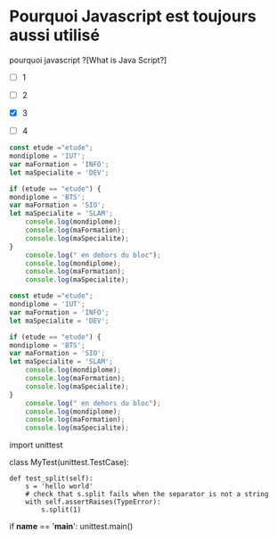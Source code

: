 # Pourquoi Javascript est toujours aussi utilisé

pourquoi javascript
?[What is Java Script?]
-[ ] 1
-[ ] 2
-[x] 3
-[ ]  4


```javascript 
const etude ="etude";
mondiplome = 'IUT';
var maFormation = 'INFO';
let maSpecialite = 'DEV';

if (etude == "etude") {
mondiplome = 'BTS';
var maFormation = 'SIO';
let maSpecialite = 'SLAM';
    console.log(mondiplome);
    console.log(maFormation);
    console.log(maSpecialite);
}
    console.log(" en dehors du bloc");
    console.log(mondiplome);
    console.log(maFormation);
    console.log(maSpecialite);
```



```javascript runnable
const etude ="etude";
mondiplome = 'IUT';
var maFormation = 'INFO';
let maSpecialite = 'DEV';

if (etude == "etude") {
mondiplome = 'BTS';
var maFormation = 'SIO';
let maSpecialite = 'SLAM';
    console.log(mondiplome);
    console.log(maFormation);
    console.log(maSpecialite);
}
    console.log(" en dehors du bloc");
    console.log(mondiplome);
    console.log(maFormation);
    console.log(maSpecialite);

```

import unittest

class MyTest(unittest.TestCase):

    def test_split(self):
        s = 'hello world'
        # check that s.split fails when the separator is not a string
        with self.assertRaises(TypeError):
            s.split(1)

if __name__ == '__main__':
    unittest.main()
